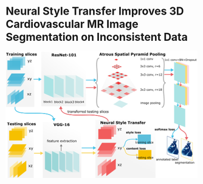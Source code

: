 # Neural Style Transfer Improves 3D Cardiovascular MR Image Segmentation on Inconsistent Data

![](img/bitmap.png)
